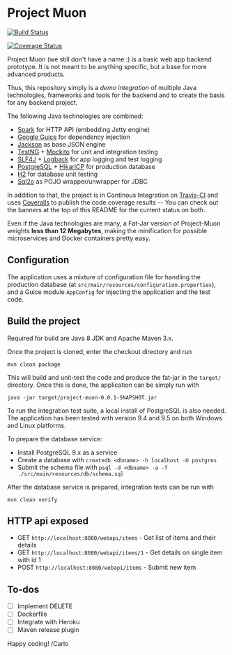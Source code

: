 # Project Muon

[![Build Status](https://travis-ci.org/carlomorelli/project-muon.svg?branch=master)](https://travis-ci.org/carlomorelli/project-muon)

[![Coverage Status](https://coveralls.io/repos/github/carlomorelli/project-muon/badge.svg)](https://coveralls.io/github/carlomorelli/project-muon)

Project Muon (we still don't have a name :) is a basic web app backend prototype.
It is not meant to be anything specific, but a base for more advanced products.

Thus, this repository simply is a *demo integration* of multiple Java technologies, frameworks and tools for the backend and to create the basis for any backend project.

The following Java technologies are combined:

* [Spark](http://sparkjava.com/) for HTTP API (embedding Jetty engine)
* [Google Guice](https://github.com/google/guice) for dependency injection
* [Jackson](https://github.com/FasterXML/jackson) as base JSON engine
* [TestNG](http://testng.org/doc/) + [Mockito](http://site.mockito.org/) for unit and integration testing
* [SLF4J](https://www.slf4j.org/) + [Logback](https://logback.qos.ch/) for app logging and test logging
* [PostgreSQL](https://jdbc.postgresql.org/) + [HikariCP](https://github.com/brettwooldridge/HikariCP) for production database
* [H2](http://www.h2database.com/html/main.html) for database unit testing
* [Sql2o](http://www.sql2o.org/) as POJO wrapper/unwrapper for JDBC 

In addition to that, the project is in Continous Integration on [Travis-CI](https://travis-ci.org/carlomorelli/project-muon) and uses [Coveralls](https://coveralls.io/github/carlomorelli/project-muon) to publish the code coverage results -- You can check out the banners at the top of this README for the current status on both.

Even if the Java technologies are many, a Fat-Jar version of Project-Muon weights **less than 12 Megabytes**, making the minification for possible microservices and Docker containers pretty easy.

## Configuration
The application uses a mixture of configuration file for handling the production database (at `src/main/resources/configuration.properties`), and a Guice module `AppConfig` for injecting the application and the test code.

## Build the project
Required for build are Java 8 JDK and Apache Maven 3.x.

Once the project is cloned, enter the checkout directory and run 
```
mvn clean package
```
This will build and unit-test the code and produce the fat-jar in the `target/` directory. Once this is done, the application can be simply run with
```
java -jar target/project-muon-0.0.1-SNAPSHOT.jar
```
To run the integration test suite, a local install of PostgreSQL is also needed. The application has been tested with version 9.4 and 9.5 on both Windows and Linux platforms.

To prepare the database service:
* Install PostgreSQL 9.x as a service
* Create a database with `createdb <dbname> -h localhost -U postgres`
* Submit the schema file with `psql -d <dbname> -a -f ./src/main/resources/db/schema.sql`

After the database service is prepared, integration tests can be run with
```
mvn clean verify
```

## HTTP api exposed
* GET `http://localhost:8080/webapi/items` - Get list of items and their details
* GET `http://localhost:8080/webapi/items/1` - Get details on single item with id 1
* POST `http://localhost:8080/webapi/items` - Submit new item

## To-dos
- [ ] Implement DELETE
- [ ] Dockerfile
- [ ] Integrate with Heroku
- [ ] Maven release plugin

Happy coding!
/Carlo




